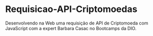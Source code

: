 # Requisicao-API-Criptomoedas
Desenvolvendo na Web uma requisição de API de Criptomoeda com JavaScript com a expert Barbara Casac no Bootcamps da DIO.

